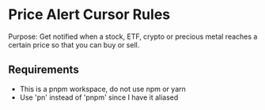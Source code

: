 # Price Alert Cursor Rules

Purpose: Get notified when a stock, ETF, crypto or precious metal reaches a certain price so that you can buy or sell.

## Requirements

- This is a pnpm workspace, do not use npm or yarn
- Use 'pn' instead of 'pnpm' since I have it aliased
